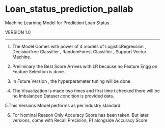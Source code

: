 # Loan_status_prediction_pallab
Machine Learning Model for Prediction Loan Status . 

VERSION 1.0
_________________

1. The Model Comes with power of 4 models of LogisticRegression , DecisionTree Classifier , RandomForest Classifier , Support Vector Machine.
   
2. Preliminary the Best Score Arrives with LR because no Feature Engg on Feature Selection is done.
   
3. In Future Version , the hyperparameter tuning will be done.
   
4. The Visualization is made two times and first time i checked there will be no Imbalanced Dataset condition is provided data.
   
5.This Versions Model performs as per industry standard.

6. For Nominal Reason Only Accuracy Score has been taken. But later versions, come with Recall,Precision, F1 alongside Accuracy Score
